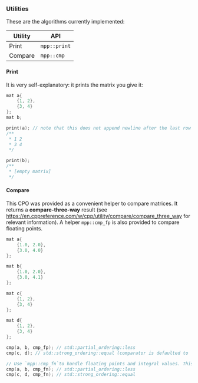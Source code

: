 ### Utilities

These are the algorithms currently implemented:

| Utility | API |
| ------------- | ------------- |
| Print | `mpp::print` |
| Compare | `mpp::cmp` |

#### Print

It is very self-explanatory: it prints the matrix you give it:

```cpp
mat a{
    {1, 2},
    {3, 4}
};
mat b;

print(a); // note that this does not append newline after the last row
/**
 * 1 2
 * 3 4
 */

print(b);
/**
 * [empty matrix]
 */
```

#### Compare

This CPO was provided as a convenient helper to compare matrices. It returns a **compare-three-way** result (see https://en.cppreference.com/w/cpp/utility/compare/compare_three_way for relevant information). A helper `mpp::cmp_fp` is also provided to compare floating points.

```cpp
mat a{
    {1.0, 2.0},
    {3.0, 4.0}
};

mat b{
    {1.0, 2.0},
    {3.0, 4.1}
};

mat c{
    {1, 2},
    {3, 4}
};

mat d{
    {1, 2},
    {3, 4}
};

cmp(a, b, cmp_fp); // std::partial_ordering::less
cmp(c, d); // std::strong_ordering::equal (comparator is defaulted to `std::compare_three_way`, which doesn't handling floating points)

// Use `mpp::cmp_fn`to handle floating points and integral values. This comparator avoids the extra logic necessary for floating points when given integral values
cmp(a, b, cmp_fn); // std::partial_ordering::less
cmp(c, d, cmp_fn); // std::strong_ordering::equal
```
